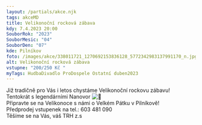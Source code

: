 ```yaml
---
layout: /partials/akce.njk
tags: akceMD
title: Velikonoční rocková zábava
kdy: 7.4.2023 20:00
SouborRok: "2023"
SouborMesic: "04"
SouborDen: "07"
kde: Pilníkov
foto: /images/akce/338011721_1270692153836128_5772342983137991170_n.jpg
alt: Velikonoční rocková zábava
vstupne: "200/250 Kč "
myTags: HudbaDivadlo ProDospele Ostatní duben2023
---
```

<!--StartFragment-->

Již tradičně pro Vás i letos chystáme Velikonoční rockovu zábavu!\
Tentokrát s legendárními Nanovor ![🤘](https://static.xx.fbcdn.net/images/emoji.php/v9/t38/1/16/1f918.png)\
Připravte se na Velikonoce s námi o Velkém Pátku v Pilníkově!\
Předprodej vstupenek na tel.: 603 481 090\
Těšíme se na Vás, váš TRH z.s

<!--EndFragment-->